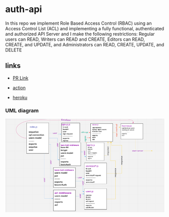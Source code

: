 # auth-api



In this repo we implement Role Based Access Control (RBAC) using an Access Control List (ACL) and implementing a fully functional, authenticated and authorized API Server and I make the following restrictions: Regular users can READ, Writers can READ and CREATE, Editors can READ, CREATE, and UPDATE, and Administrators can READ, CREATE, UPDATE, and DELETE


## links

* [PR Link](https://github.com/salammustafa728/auth-api/pull/1)

* [action](https://github.com/salammustafa728/auth-api/actions)

* [heroku]()


### UML diagram 

![uml](./images/uml-auth-api.png)
